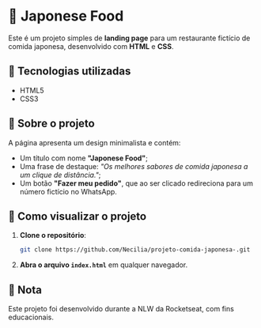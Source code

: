 # 🍣 Japonese Food

Este é um projeto simples de **landing page** para um restaurante fictício de comida japonesa, desenvolvido com **HTML** e **CSS**.

## 🚀 Tecnologias utilizadas

- HTML5
- CSS3

## 🎨 Sobre o projeto

A página apresenta um design minimalista e contém:
- Um título com nome **"Japonese Food"**;
- Uma frase de destaque: *"Os melhores sabores de comida japonesa a um clique de distância."*;
- Um botão **"Fazer meu pedido"**, que ao ser clicado redireciona para um número fictício no WhatsApp.

## 📌 Como visualizar o projeto

1. **Clone o repositório**:
    ```bash
    git clone https://github.com/Necilia/projeto-comida-japonesa-.git
    ```

2. **Abra o arquivo `index.html`** em qualquer navegador.

## 📜 Nota 
Este projeto foi desenvolvido durante a NLW da Rocketseat, com fins educacionais.


